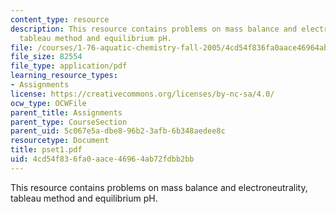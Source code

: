 ```yaml
---
content_type: resource
description: This resource contains problems on mass balance and electroneutrality,
  tableau method and equilibrium pH.
file: /courses/1-76-aquatic-chemistry-fall-2005/4cd54f836fa0aace46964ab72fdbb2bb_pset1.pdf
file_size: 82554
file_type: application/pdf
learning_resource_types:
- Assignments
license: https://creativecommons.org/licenses/by-nc-sa/4.0/
ocw_type: OCWFile
parent_title: Assignments
parent_type: CourseSection
parent_uid: 5c067e5a-dbe8-96b2-3afb-6b348aedee8c
resourcetype: Document
title: pset1.pdf
uid: 4cd54f83-6fa0-aace-4696-4ab72fdbb2bb
---
```

This resource contains problems on mass balance and electroneutrality, tableau method and equilibrium pH.